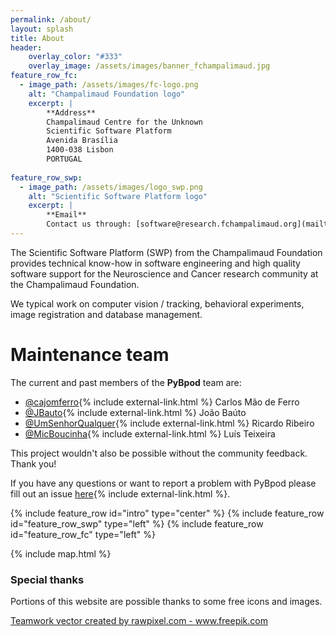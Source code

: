 ```yaml
---
permalink: /about/
layout: splash
title: About
header:
    overlay_color: "#333"
    overlay_image: /assets/images/banner_fchampalimaud.jpg
feature_row_fc:
  - image_path: /assets/images/fc-logo.png
    alt: "Champalimaud Foundation logo"
    excerpt: |
        **Address**  
        Champalimaud Centre for the Unknown  
        Scientific Software Platform  
        Avenida Brasília  
        1400-038 Lisbon  
        PORTUGAL  
    
feature_row_swp:
  - image_path: /assets/images/logo_swp.png
    alt: "Scientific Software Platform logo"
    excerpt: |
        **Email**  
        Contact us through: [software@research.fchampalimaud.org](mailto:software@research.fchampalimaud.org)  
---
```


The Scientific Software Platform (SWP) from the Champalimaud Foundation provides technical know-how in software engineering and high quality software support for the Neuroscience and Cancer research community at the Champalimaud Foundation.

We typical work on computer vision / tracking, behavioral experiments, image registration and database management.

# Maintenance team #
The current and past members of the **PyBpod** team are:
* [@cajomferro](https://github.com/cajomferro/){% include external-link.html %} Carlos Mão de Ferro
* [@JBauto](https://github.com/JBauto){% include external-link.html %} João Baúto
* [@UmSenhorQualquer](https://github.com/UmSenhorQualquer/){% include external-link.html %} Ricardo Ribeiro
* [@MicBoucinha](https://github.com/MicBoucinha/){% include external-link.html %} Luís Teixeira

This project wouldn't also be possible without the community feedback. Thank you!

If you have any questions or want to report a problem with PyBpod please fill out an issue [here](https://bitbucket.org/fchampalimaud/pybpod/issues?status=new&status=open>){% include external-link.html %}.

{% include feature_row id="intro" type="center" %}
{% include feature_row id="feature_row_swp" type="left" %}
{% include feature_row id="feature_row_fc" type="left" %}

{% include map.html %}


### Special thanks ###
Portions of this website are possible thanks to some free icons and images.

<a href="https://www.freepik.com/free-vector/teamwork-connecting-jigsaw-puzzle-piece_3046727.htm">Teamwork vector created by rawpixel.com - www.freepik.com</a>